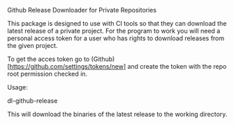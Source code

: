 Github Release Downloader for Private Repositories

This package is designed to use with CI tools so that they can download the latest release of a private project. For the program to work you will need a personal access token for a user who has rights to download releases from the given project.

To get the acces token go to (Github)[https://github.com/settings/tokens/new] and create the token with the repo root permission checked in. 

Usage:

dl-github-release <owner> <repository> <token>

This will download the binaries of the latest release to the working directory.
